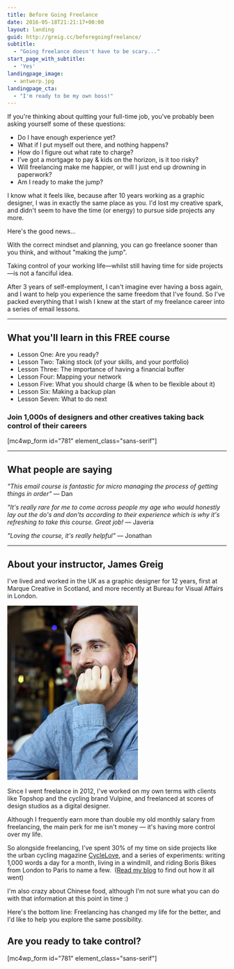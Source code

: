 ```yaml
---
title: Before Going Freelance
date: 2016-05-18T21:21:17+00:00
layout: landing
guid: http://greig.cc/beforegoingfreelance/
subtitle:
  - "Going freelance doesn't have to be scary..."
start_page_with_subtitle:
  - 'Yes'
landingpage_image:
  - antwerp.jpg
landingpage_cta:
  - "I'm ready to be my own boss!"
---
```

If you're thinking about quitting your full-time job, you've probably been asking yourself some of these questions:

* Do I have enough experience yet?
* What if I put myself out there, and nothing happens?
* How do I figure out what rate to charge?
* I've got a mortgage to pay & kids on the horizon, is it too risky?
* Will freelancing make me happier, or will I just end up drowning in paperwork?
* Am I ready to make the jump?

I know what it feels like, because after 10 years working as a graphic designer, I was in exactly the same place as you. I'd lost my creative spark, and didn't seem to have the time (or energy) to pursue side projects any more.

Here's the good news...

With the correct mindset and planning, you can go freelance sooner than you think, and without "making the jump".

Taking control of your working life—whilst still having time for side projects—is not a fanciful idea.

After 3 years of self-employment, I can't imagine ever having a boss again, and I want to help you experience the same freedom that I've found. So I've packed everything that I wish I knew at the start of my freelance career into a series of email lessons.

----

## What you'll learn in this FREE course
* Lesson One: Are you ready?
* Lesson Two: Taking stock (of your skills, and your portfolio)
* Lesson Three: The importance of having a financial buffer
* Lesson Four: Mapping your network
* Lesson Five: What you should charge (& when to be flexible about it)
* Lesson Six: Making a backup plan
*  Lesson Seven: What to do next

### Join 1,000s of designers and other creatives taking back control of their careers
[mc4wp_form id="781" element_class="sans-serif"]

----

## What people are saying

*"This email course is fantastic for micro managing the process of getting things in order"*
— Dan

*"It's really rare for me to come across people my age who would honestly lay out the do's and don'ts according to their experience which is why it's refreshing to take this course. Great job!*
— Javeria

*"Loving the course, it's really helpful"*
— Jonathan

----

## About your instructor, James Greig

I've lived and worked in the UK as a graphic designer for 12 years, first at Marque Creative in Scotland, and more recently at Bureau for Visual Affairs in London.

<img src="/media/james_greig_undesign.jpg" alt="James Greig — Freelance graphic designer" class="pa4 fr mw4" />

Since I went freelance in 2012, I've worked on my own terms with clients like Topshop&nbsp;and the cycling brand Vulpine, and freelanced at scores of design studios as a digital designer.

Although I frequently earn more than double my old monthly salary from freelancing, the main perk for me isn't money — it's having more control over my life.

So alongside freelancing, I've spent 30% of my time on side projects like the urban cycling magazine <a href="http://www.cyclelove.net/">CycleLove</a>, and&nbsp;a series of experiments: writing 1,000 words a day for a month, living in a windmill, and riding Boris Bikes from London to Paris to name a few. &nbsp;(<a href="http://greig.cc/">Read my blog</a> to find out how it all went)

I'm also crazy about Chinese food, although I'm not sure what you can do with that information at this point in time :)

Here's the bottom line: Freelancing has changed my life for the better, and I'd like to help you explore the same possibility.

## Are you ready to take control?

[mc4wp_form id="781" element_class="sans-serif"]
